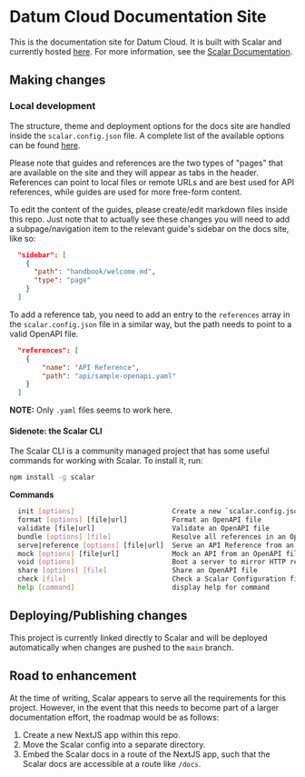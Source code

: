 # Datum Cloud Documentation Site

This is the documentation site for Datum Cloud. It is built with Scalar and currently hosted [here](https://datum-docs.apidocumentation.com/). For more information, see the [Scalar Documentation](https://guides.scalar.com/scalar/scalar-docs/getting-started).

## Making changes

### Local development

The structure, theme and deployment options for the docs site are handled inside the `scalar.config.json` file. A complete list of the available options can be found [here](https://github.com/scalar/scalar/blob/main/documentation/configuration.md).

Please note that guides and references are the two types of "pages" that are available on the site and they will appear as tabs in the header. References can point to local files or remote URLs and are best used for API references, while guides are used for more free-form content.

To edit the content of the guides, please create/edit markdown files inside this repo. Just note that to actually see these changes you will need to add a subpage/navigation item to the relevant guide's sidebar on the docs site, like so:

```json
  "sidebar": [
    {
      "path": "handbook/welcome.md",
      "type": "page"
    }
  ]
```

To add a reference tab, you need to add an entry to the `references` array in the `scalar.config.json` file in a similar way, but the path needs to point to a valid OpenAPI file. 

```json
  "references": [
    {
        "name": "API Reference",
        "path": "api/sample-openapi.yaml"
    }
  ]
```

**NOTE:** Only `.yaml` files seems to work here.

#### Sidenote: the Scalar CLI

The Scalar CLI is a community managed project that has some useful commands for working with Scalar. To install it, run:

```bash
npm install -g scalar
```

**Commands**

```bash
  init [options]                        Create a new `scalar.config.json` file to configure where your OpenAPI file is placed.
  format [options] [file|url]           Format an OpenAPI file
  validate [file|url]                   Validate an OpenAPI file
  bundle [options] [file]               Resolve all references in an OpenAPI file
  serve|reference [options] [file|url]  Serve an API Reference from an OpenAPI file
  mock [options] [file|url]             Mock an API from an OpenAPI file
  void [options]                        Boot a server to mirror HTTP requests
  share [options] [file]                Share an OpenAPI file
  check [file]                          Check a Scalar Configuration file
  help [command]                        display help for command
```


## Deploying/Publishing changes

This project is currently linked directly to Scalar and will be deployed automatically when changes are pushed to the `main` branch.

## Road to enhancement

At the time of writing, Scalar appears to serve all the requirements for this project. However, in the event that this needs to become part of a larger documentation effort, the roadmap would be as follows:

1. Create a new NextJS app within this repo.
2. Move the Scalar config into a separate directory.
3. Embed the Scalar docs in a route of the NextJS app, such that the Scalar docs are accessible at a route like `/docs`.
